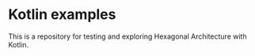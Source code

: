 # Kotlin examples

This is a repository for testing and exploring Hexagonal Architecture with Kotlin.
